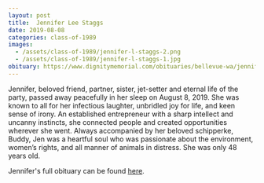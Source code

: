 ```yaml
---
layout: post
title:  Jennifer Lee Staggs
date: 2019-08-08
categories: class-of-1989
images:
  - /assets/class-of-1989/jennifer-l-staggs-2.png
  - /assets/class-of-1989/jennifer-l-staggs-1.jpg
obituary: https://www.dignitymemorial.com/obituaries/bellevue-wa/jennifer-staggs-8817283
---
```

Jennifer, beloved friend, partner, sister, jet-setter and eternal life of the party, passed away peacefully in her sleep on August 8, 2019. She was known to all for her infectious laughter, unbridled joy for life, and keen sense of irony. An established entrepreneur with a sharp intellect and uncanny instincts, she connected people and created opportunities wherever she went. Always accompanied by her beloved schipperke, Buddy, Jen was a heartful soul who was passionate about the environment, women’s rights, and all manner of animals in distress. She was only 48 years old.

Jennifer's full obituary can be found [here](https://www.dignitymemorial.com/obituaries/bellevue-wa/jennifer-staggs-8817283).
